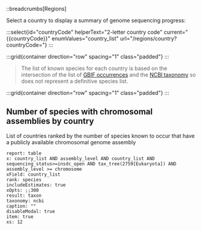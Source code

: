 <!--
Content to display at 
/regions
/project/regions
-->


::breadcrumbs[Regions]

Select a country to display a summary of genome sequencing progress:

:::select{id="countryCode" helperText="2-letter country code" current="{{countryCode}}" enumValues="country_list" url="/regions/country?countryCode="}
:::

:::grid{container direction="row" spacing="1" class="padded"}
:::

> The list of known species for each country is based on the intersection of the list of [GBIF occurrences](https://www.gbif.org/occurrence/download/0127528-230530130749713) and the [NCBI taxonomy](https://www.ncbi.nlm.nih.gov/taxonomy) so does not represent a definitive species list.

:::grid{container direction="row" spacing="1" class="padded"}
:::

## Number of species with chromosomal assemblies by country

List of countries ranked by the number of species known to occur that have a publicly available chromosomal genome assembly

```report
report: table
x: country_list AND assembly_level AND country_list AND sequencing_status>=insdc_open AND tax_tree(2759[Eukaryota]) AND assembly_level >= chromosome
xField: country_list
rank: species
includeEstimates: true
xOpts: ;;300
result: taxon
taxonomy: ncbi
caption: ""
disableModal: true
item: true
xs: 12
```
